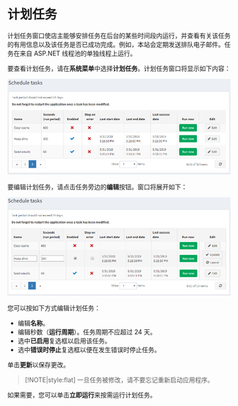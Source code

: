 # 计划任务

计划任务窗口使店主能够安排任务在后台的某些时间段内运行，并查看有关该任务的有用信息以及该任务是否已成功完成。例如，本站会定期发送排队电子邮件。任务在来自 ASP.NET 线程池的单独线程上运行。

要查看计划任务，请在**系统菜单**中选择**计划任务**。计划任务窗口将显示如下内容：

![Img](./FILES/img-20240731194851.png)

要编辑计划任务，请点击任务旁边的**编辑**按钮。窗口将展开如下：

![Img](./FILES/img-20240731194857.png)

您可以按如下方式编辑计划任务：

- 编辑**名称**。
- 编辑秒数（**运行周期**）。任务周期不应超过 24 天。
- 选中**已启用**复选框以启用该任务。
- 选中**错误时停止**复选框以便在发生错误时停止任务。

单击**更新**以保存更改。

> [!NOTE|style:flat]
> 一旦任务被修改，请不要忘记重新启动应用程序。


如果需要，您可以单击**立即运行**来按需运行计划任务。